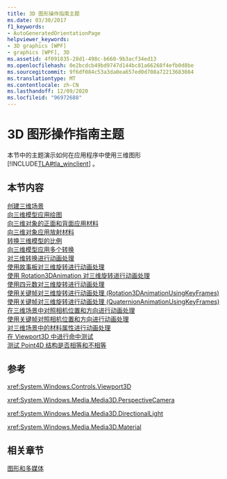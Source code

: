 ```yaml
---
title: 3D 图形操作指南主题
ms.date: 03/30/2017
f1_keywords:
- AutoGeneratedOrientationPage
helpviewer_keywords:
- 3D graphics [WPF]
- graphics [WPF], 3D
ms.assetid: 4f091835-28d1-498c-b660-9b3acf34ed13
ms.openlocfilehash: 0e2bcdcb49bd9747d144bc81a66268f4efb0d8be
ms.sourcegitcommit: 9f6df084c53a3da0ea657ed0d708a72213683084
ms.translationtype: MT
ms.contentlocale: zh-CN
ms.lasthandoff: 12/09/2020
ms.locfileid: "96972688"
---
```

# <a name="3d-graphics-how-to-topics"></a>3D 图形操作指南主题
本节中的主题演示如何在应用程序中使用三维图形 [!INCLUDE[TLA#tla_winclient](../../../includes/tlasharptla-winclient-md.md)] 。  
  
## <a name="in-this-section"></a>本节内容  
 [创建三维场景](how-to-create-a-3-d-scene.md)  
 [向三维模型应用绘图](how-to-apply-a-drawing-to-a-3-d-model.md)  
 [向三维对象的正面和背面应用材料](how-to-apply-material-to-the-front-and-back-of-a-3-d-object.md)  
 [向三维对象应用放射材料](how-to-apply-emissive-material-to-a-3-d-object.md)  
 [转换三维模型的比例](how-to-transform-the-scale-of-a-3-d-model.md)  
 [向三维模型应用多个转换](how-to-apply-multiple-transformations-to-a-3-d-model.md)  
 [对三维转换进行动画处理](how-to-animate-3-d-translations.md)  
 [使用故事板对三维旋转进行动画处理](how-to-animate-a-3-d-rotation-using-storyboards.md)  
 [使用 Rotation3DAnimation 对三维旋转进行动画处理](how-to-animate-a-3-d-rotation-using-rotation3danimation.md)  
 [使用四元数对三维旋转进行动画处理](how-to-animate-a-3-d-rotation-using-quaternions.md)  
 [使用关键帧对三维旋转进行动画处理 (Rotation3DAnimationUsingKeyFrames)](how-to-animate-a-3-d-rotation-using-key-frames.md)  
 [使用关键帧对三维旋转进行动画处理 (QuaternionAnimationUsingKeyFrames)](animate-a-3-d-rotation-quaternionanimationusingkeyframes.md)  
 [在三维场景中对照相机位置和方向进行动画处理](how-to-animate-camera-position-and-direction-in-a-3d-scene.md)  
 [使用关键帧对照相机位置和方向进行动画处理](how-to-animate-camera-position-and-direction-using-key-frames.md)  
 [对三维场景中的材料属性进行动画处理](how-to-animate-material-properties-in-a-3-d-scene.md)  
 [在 Viewport3D 中进行命中测试](how-to-hit-test-in-a-viewport3d.md)  
 [测试 Point4D 结构是否相等和不相等](how-to-test-point4d-structures-for-equality-and-inequality.md)  
  
## <a name="reference"></a>参考  
 <xref:System.Windows.Controls.Viewport3D>  
  
 <xref:System.Windows.Media.Media3D.PerspectiveCamera>  
  
 <xref:System.Windows.Media.Media3D.DirectionalLight>  
  
 <xref:System.Windows.Media.Media3D.Material>  
  
## <a name="related-sections"></a>相关章节  
 [图形和多媒体](index.md)
